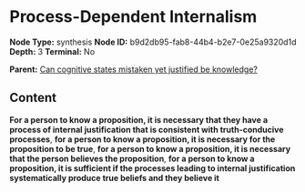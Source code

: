 # Process-Dependent Internalism

**Node Type:** synthesis
**Node ID:** b9d2db95-fab8-44b4-b2e7-0e25a9320d1d
**Depth:** 3
**Terminal:** No

**Parent:** [Can cognitive states mistaken yet justified be knowledge?](can-cognitive-states-mistaken-yet-justified-be-knowledge.md)

## Content

**For a person to know a proposition, it is necessary that they have a process of internal justification that is consistent with truth-conducive processes**, **for a person to know a proposition, it is necessary for the proposition to be true**, **for a person to know a proposition, it is necessary that the person believes the proposition**, **for a person to know a proposition, it is sufficient if the processes leading to internal justification systematically produce true beliefs and they believe it**
